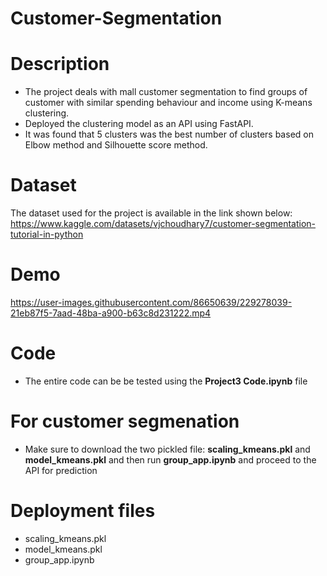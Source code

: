 # Customer-Segmentation

# Description

- The project deals with mall customer segmentation to find groups of customer with similar spending behaviour and income using K-means clustering.
- Deployed the clustering model as an API using FastAPI. 
- It was found that 5 clusters was the best number of clusters based on Elbow method and Silhouette score method.

# Dataset

The dataset used for the project is available in the link shown below:
https://www.kaggle.com/datasets/vjchoudhary7/customer-segmentation-tutorial-in-python


# Demo
 

https://user-images.githubusercontent.com/86650639/229278039-21eb87f5-7aad-48ba-a900-b63c8d231222.mp4


# Code

- The entire code can be be tested using the **Project3 Code.ipynb** file 

# For customer segmenation

- Make sure to download the two pickled file: **scaling_kmeans.pkl** and **model_kmeans.pkl** and then run **group_app.ipynb** and proceed to the API for prediction

# Deployment files

- scaling_kmeans.pkl
- model_kmeans.pkl
- group_app.ipynb
